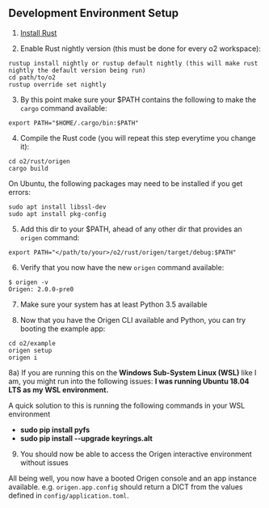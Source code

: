 ## Development Environment Setup

1) [Install Rust](https://www.rust-lang.org/tools/install)

2) Enable Rust nightly version (this must be done for every o2 workspace):

~~~
rustup install nightly or rustup default nightly (this will make rust nightly the default version being run)
cd path/to/o2
rustup override set nightly
~~~

3) By this point make sure your $PATH contains the following to make the `cargo` command available:

~~~
export PATH="$HOME/.cargo/bin:$PATH"
~~~

4) Compile the Rust code (you will repeat this step everytime you change it):
~~~
cd o2/rust/origen
cargo build
~~~

On Ubuntu, the following packages may need to be installed if you get errors:

~~~
sudo apt install libssl-dev
sudo apt install pkg-config
~~~

5) Add this dir to your $PATH, ahead of any other dir that provides an `origen` command:
~~~
export PATH="</path/to/your>/o2/rust/origen/target/debug:$PATH"
~~~

6) Verify that you now have the new `origen` command available:
~~~
$ origen -v
Origen: 2.0.0-pre0
~~~

7) Make sure your system has at least Python 3.5 available


8) Now that you have the Origen CLI available and Python, you can try booting the example app:

~~~
cd o2/example
origen setup
origen i
~~~

8a) If you are running this on the **Windows Sub-System Linux (WSL)** like I am, you might run into the following issues:
    **I was running Ubuntu 18.04 LTS as my WSL environment.**

A quick solution to this is running the following commands in your WSL environment
- **sudo pip install pyfs**
- **sudo pip install --upgrade keyrings.alt**

9) You should now be able to access the Origen interactive environment without issues


All being well, you now have a booted Origen console and an app instance available. e.g. `origen.app.config` should return a DICT from the values defined in `config/application.toml`.
